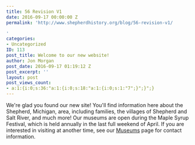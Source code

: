 ```yaml
---
title: 56 Revision V1
date: 2016-09-17 00:00:00 Z
permalink: 'http://www.shepherdhistory.org/blog/56-revision-v1/

'
categories:
- Uncategorized
ID: 113
post_title: Welcome to our new website!
author: Jon Morgan
post_date: 2016-09-17 01:19:12 Z
post_excerpt: ''
layout: post
post_views_count:
- a:1:{i:0;s:36:"a:1:{i:0;s:18:"a:1:{i:0;s:1:"7";}";}";}
---
```


We're glad you found our new site! You'll find information here about the Shepherd, Michigan, area, including families, the villages of Shepherd and Salt River, and much more! Our museums are open during the Maple Syrup Festival, which is held annually in the last full weekend of April. If you are interested in visiting at another time, see our <a href="http://www.shepherdareahistoricalsociety.org/?page_id=13">Museums</a> page for contact information.